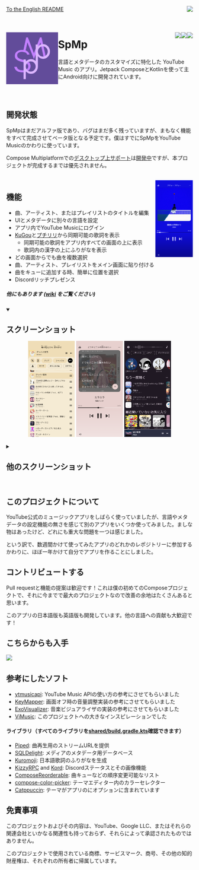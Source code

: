 <p>
    <a href="../README.md">To the English README</a>
    <a href="https://discord.gg/B4uY4FkkJ3"><img src="https://img.shields.io/discord/1133321339495788625?style=for-the-badge&logo=discord&label=Discord&color=4f58d6" align="right"></a>
</p>

<br>

###
<img align="left" width="140" src="../androidApp/src/main/ic_launcher-playstore.png">

<a href="https://github.com/toasterofbread/spmp/blob/main/LICENSE"><img src="https://img.shields.io/github/license/toasterofbread/spmp?style=for-the-badge&color=624c9a&label=%E3%83%A9%E3%82%A4%E3%82%BB%E3%83%B3%E3%82%B9" align="right"></a>
<a href="https://github.com/toasterofbread/spmp/commits/main"><img src="https://img.shields.io/github/commits-since/toasterofbread/spmp/latest?style=for-the-badge&color=624c9a&label=%E6%9C%80%E6%96%B0%E3%81%AE%E3%83%AA%E3%83%AA%E3%83%BC%E3%82%B9%E3%81%8B%E3%82%89%E3%81%AE%E3%82%B3%E3%83%9F%E3%83%83%E3%83%88" align="right"></a>
<a href="https://github.com/toasterofbread/spmp/releases"><img src="https://img.shields.io/github/v/release/toasterofbread/spmp?logo=github&style=for-the-badge&color=624c9a&label=%E3%83%AA%E3%83%AA%E3%83%BC%E3%82%B9" align="right"></a>

# SpMp
言語とメタデータのカスタマイズに特化した YouTube Music のアプリ。Jetpack ComposeとKotlinを使って主にAndroid向けに開発されています。

<br>
<br>

## 開発状態
SpMpはまだアルファ版であり、バグはまだ多く残っていますが、まもなく機能をすべて完成させてベータ版となる予定です。僕はすでにSpMpをYouTube Musicのかわりに使っています。

Compose Multiplatformでの[デスクトップ上サポート](https://github.com/toasterofbread/spmp-server)は[開発中](https://github.com/toasterofbread/spmp/pull/170)ですが、本プロジェクトが完成するまでは優先されません。

<br>

<img align="right" width="20%" src="../metadata/en-US/images/phoneScreenshots/0.png">

## 機能
- 曲、アーティスト、またはプレイリストのタイトルを編集
- UIとメタデータに別々の言語を設定
- アプリ内でYouTube Musicにログイン
- [KuGou](https://www.kugou.com/)と[プチリリ](https://petitlyrics.com/ja/)から同期可能の歌詞を表示
    - 同期可能の歌詞をアプリ内すべての画面の上に表示
    - 歌詞内の漢字の上にふりがなを表示
- どの画面からでも曲を複数選択
- 曲、アーティスト、プレイリストをメイン画面に貼り付ける
- 曲をキューに追加する時、簡単に位置を選択
- Discordリッチプレゼンス

##### 他にもあります ([wiki](https://github.com/toasterofbread/spmp/wiki) をご覧ください)

<details open>
    <summary><h2>スクリーンショット</h2></summary>
    <p align="center">
        <img src="../metadata/en-US/images/phoneScreenshots/7.png" style="max-height:70vh;object-fit:contain;" width="25%">
        <img src="../metadata/en-US/images/phoneScreenshots/8.png" style="max-height:70vh;object-fit:contain;" width="25%">
        <img src="../metadata/en-US/images/phoneScreenshots/1.png" style="max-height:70vh;object-fit:contain;" width="25%">
    </p>
</details>

<details closed>
    <summary><h2>他のスクリーンショット</h2></summary>
    <p align="center">
        <img src="../metadata/en-US/images/phoneScreenshots/9.png" style="max-height:70vh;object-fit:contain;" width="25%">
        <img src="../metadata/en-US/images/phoneScreenshots/2.png" style="max-height:70vh;object-fit:contain;" width="25%">
        <img src="../metadata/en-US/images/phoneScreenshots/4.png" style="max-height:70vh;object-fit:contain;" width="25%">
    </p>
    <p align="center">
        <img src="../metadata/en-US/images/phoneScreenshots/3.png" style="max-height:70vh;object-fit:contain;" width="25%">
        <img src="../metadata/en-US/images/phoneScreenshots/5.png" style="max-height:70vh;object-fit:contain;" width="25%">
        <img src="../metadata/en-US/images/phoneScreenshots/6.png" style="max-height:70vh;object-fit:contain;" width="25%">
    </p>
</details>

<br>

## このプロジェクトについて
YouTube公式のミュージックアプリをしばらく使っていましたが、言語やメタデータの設定機能の無さを感じて別のアプリをいくつか使ってみました。ましな物はあったけど、どれにも重大な問題を一つは感じました。

という訳で、数週間かけて使ってみたアプリのどれかのレポジトリーに参加するかわりに、ほぼ一年かけて自分でアプリを作ることにしました。

## コントリビュートする
Pull requestと機能の提案は歓迎です！これは僕の初めてのComposeプロジェクトで、それに今までで最大のプロジェクトなので改善の余地はたくさんあると思います。

このアプリの日本語版も英語版も開発しています。他の言語への貢献も大歓迎です！

## こちらからも入手

[<img src="https://fdroid.gitlab.io/artwork/badge/get-it-on.png" height="100">](https://f-droid.org/en/packages/com.toasterofbread.spmp/)

## 参考にしたソフト
- [ytmusicapi](https://github.com/sigma67/ytmusicapi/): YouTube Music APIの使い方の参考にさせてもらいました
- [KeyMapper](https://github.com/keymapperorg/KeyMapper): 画面オフ時の音量調整実装の参考にさせてもらいました
- [ExoVisualizer](https://github.com/dzolnai/ExoVisualizer): 音楽ビジュアライザの実装の参考にさせてもらいました
- [ViMusic](https://github.com/vfsfitvnm/ViMusic): このプロジェクトへの大きなインスピレーションでした

#### ライブラリ（すべてのライブラリを[shared/build.gradle.kts](/shared/build.gradle.kts)確認できます）
- [Piped](https://github.com/TeamPiped/Piped): 曲再生用のストリームURLを提供
- [SQLDelight](https://github.com/cashapp/sqldelight): メディアのメタデータ用データベース
- [Kuromoji](https://github.com/atilika/kuromoji): 日本語歌詞のふりがなを生成
- [KizzyRPC](https://github.com/dead8309/KizzyRPC) and [Kord](https://github.com/kordlib/kord): Discordステータスとその画像機能
- [ComposeReorderable](https://github.com/aclassen/ComposeReorderable): 曲キューなどの順序変更可能なリスト
- [compose-color-picker](https://github.com/godaddy/compose-color-picker): テーマエディター内のカラーセレクター
- [Catppuccin](https://github.com/catppuccin/java): テーマがアプリのにオプションに含まれています

## 免責事項
このプロジェクトおよびその内容は、YouTube、Google LLC、またはそれらの関連会社といかなる関連性も持っておらず、それらによって承認されたものではありません。

このプロジェクトで使用されている商標、サービスマーク、商号、その他の知的財産権は、それぞれの所有者に帰属しています。
